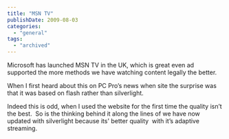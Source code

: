 ```yaml
---
title: "MSN TV"
publishDate: 2009-08-03
categories: 
  - "general"
tags:
  - "archived"
---
```


Microsoft has launched MSN TV in the UK, which is great even ad supported the more methods we have watching content legally the better.

When I first heard about this on PC Pro’s news when site the surprise was that it was based on flash rather than silverlight.

Indeed this is odd, when I used the website for the first time the quality isn’t the best.  So is the thinking behind it along the lines of we have now updated with silverlight because its' better quality  with it’s adaptive streaming.

